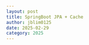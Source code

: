 ```yaml
---
layout: post
title: SpringBoot JPA + Cache
author: jblim0125
date: 2025-02-29
category: 2025
---
```


